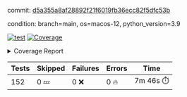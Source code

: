 commit: [d5a355a8af28892f21f6019fb36ecc82f5dfc53b](https://github.com/rcmdnk/homebrew-file/tree/d5a355a8af28892f21f6019fb36ecc82f5dfc53b)

condition: branch=main, os=macos-12, python_version=3.9

[![test](https://github.com/rcmdnk/homebrew-file/actions/workflows/test.yml/badge.svg)](https://github.com/rcmdnk/homebrew-file/actions/runs/5778376675)
<a href="https://github.com/rcmdnk/homebrew-file/blob/d5a355a8af28892f21f6019fb36ecc82f5dfc53b/README.md"><img alt="Coverage" src="https://img.shields.io/badge/Coverage-54%25-orange.svg" /></a><details><summary>Coverage Report </summary><table><tr><th>File</th><th>Stmts</th><th>Miss</th><th>Cover</th><th>Missing</th></tr><tbody><tr><td colspan="5"><b>bin</b></td></tr><tr><td>&nbsp; &nbsp;<a href="https://github.com/rcmdnk/homebrew-file/blob/d5a355a8af28892f21f6019fb36ecc82f5dfc53b/bin/brew-file">brew-file</a></td><td>1877</td><td>856</td><td>54%</td><td><a href="https://github.com/rcmdnk/homebrew-file/blob/d5a355a8af28892f21f6019fb36ecc82f5dfc53b/bin/brew-file#L43-L58">43&ndash;58</a>, <a href="https://github.com/rcmdnk/homebrew-file/blob/d5a355a8af28892f21f6019fb36ecc82f5dfc53b/bin/brew-file#L63-L65">63&ndash;65</a>, <a href="https://github.com/rcmdnk/homebrew-file/blob/d5a355a8af28892f21f6019fb36ecc82f5dfc53b/bin/brew-file#L158">158</a>, <a href="https://github.com/rcmdnk/homebrew-file/blob/d5a355a8af28892f21f6019fb36ecc82f5dfc53b/bin/brew-file#L273">273</a>, <a href="https://github.com/rcmdnk/homebrew-file/blob/d5a355a8af28892f21f6019fb36ecc82f5dfc53b/bin/brew-file#L292">292</a>, <a href="https://github.com/rcmdnk/homebrew-file/blob/d5a355a8af28892f21f6019fb36ecc82f5dfc53b/bin/brew-file#L316">316</a>, <a href="https://github.com/rcmdnk/homebrew-file/blob/d5a355a8af28892f21f6019fb36ecc82f5dfc53b/bin/brew-file#L337">337</a>, <a href="https://github.com/rcmdnk/homebrew-file/blob/d5a355a8af28892f21f6019fb36ecc82f5dfc53b/bin/brew-file#L357">357</a>, <a href="https://github.com/rcmdnk/homebrew-file/blob/d5a355a8af28892f21f6019fb36ecc82f5dfc53b/bin/brew-file#L360-L363">360&ndash;363</a>, <a href="https://github.com/rcmdnk/homebrew-file/blob/d5a355a8af28892f21f6019fb36ecc82f5dfc53b/bin/brew-file#L377-L382">377&ndash;382</a>, <a href="https://github.com/rcmdnk/homebrew-file/blob/d5a355a8af28892f21f6019fb36ecc82f5dfc53b/bin/brew-file#L420-L425">420&ndash;425</a>, <a href="https://github.com/rcmdnk/homebrew-file/blob/d5a355a8af28892f21f6019fb36ecc82f5dfc53b/bin/brew-file#L437">437</a>, <a href="https://github.com/rcmdnk/homebrew-file/blob/d5a355a8af28892f21f6019fb36ecc82f5dfc53b/bin/brew-file#L645">645</a>, <a href="https://github.com/rcmdnk/homebrew-file/blob/d5a355a8af28892f21f6019fb36ecc82f5dfc53b/bin/brew-file#L647">647</a>, <a href="https://github.com/rcmdnk/homebrew-file/blob/d5a355a8af28892f21f6019fb36ecc82f5dfc53b/bin/brew-file#L649">649</a>, <a href="https://github.com/rcmdnk/homebrew-file/blob/d5a355a8af28892f21f6019fb36ecc82f5dfc53b/bin/brew-file#L666-L670">666&ndash;670</a>, <a href="https://github.com/rcmdnk/homebrew-file/blob/d5a355a8af28892f21f6019fb36ecc82f5dfc53b/bin/brew-file#L683-L688">683&ndash;688</a>, <a href="https://github.com/rcmdnk/homebrew-file/blob/d5a355a8af28892f21f6019fb36ecc82f5dfc53b/bin/brew-file#L698">698</a>, <a href="https://github.com/rcmdnk/homebrew-file/blob/d5a355a8af28892f21f6019fb36ecc82f5dfc53b/bin/brew-file#L714">714</a>, <a href="https://github.com/rcmdnk/homebrew-file/blob/d5a355a8af28892f21f6019fb36ecc82f5dfc53b/bin/brew-file#L718-L722">718&ndash;722</a>, <a href="https://github.com/rcmdnk/homebrew-file/blob/d5a355a8af28892f21f6019fb36ecc82f5dfc53b/bin/brew-file#L740-L754">740&ndash;754</a>, <a href="https://github.com/rcmdnk/homebrew-file/blob/d5a355a8af28892f21f6019fb36ecc82f5dfc53b/bin/brew-file#L847-L862">847&ndash;862</a>, <a href="https://github.com/rcmdnk/homebrew-file/blob/d5a355a8af28892f21f6019fb36ecc82f5dfc53b/bin/brew-file#L890">890</a>, <a href="https://github.com/rcmdnk/homebrew-file/blob/d5a355a8af28892f21f6019fb36ecc82f5dfc53b/bin/brew-file#L901-L902">901&ndash;902</a>, <a href="https://github.com/rcmdnk/homebrew-file/blob/d5a355a8af28892f21f6019fb36ecc82f5dfc53b/bin/brew-file#L910">910</a>, <a href="https://github.com/rcmdnk/homebrew-file/blob/d5a355a8af28892f21f6019fb36ecc82f5dfc53b/bin/brew-file#L923-L928">923&ndash;928</a>, <a href="https://github.com/rcmdnk/homebrew-file/blob/d5a355a8af28892f21f6019fb36ecc82f5dfc53b/bin/brew-file#L932-L934">932&ndash;934</a>, <a href="https://github.com/rcmdnk/homebrew-file/blob/d5a355a8af28892f21f6019fb36ecc82f5dfc53b/bin/brew-file#L938-L941">938&ndash;941</a>, <a href="https://github.com/rcmdnk/homebrew-file/blob/d5a355a8af28892f21f6019fb36ecc82f5dfc53b/bin/brew-file#L1036-L1038">1036&ndash;1038</a>, <a href="https://github.com/rcmdnk/homebrew-file/blob/d5a355a8af28892f21f6019fb36ecc82f5dfc53b/bin/brew-file#L1041">1041</a>, <a href="https://github.com/rcmdnk/homebrew-file/blob/d5a355a8af28892f21f6019fb36ecc82f5dfc53b/bin/brew-file#L1047">1047</a>, <a href="https://github.com/rcmdnk/homebrew-file/blob/d5a355a8af28892f21f6019fb36ecc82f5dfc53b/bin/brew-file#L1067-L1070">1067&ndash;1070</a>, <a href="https://github.com/rcmdnk/homebrew-file/blob/d5a355a8af28892f21f6019fb36ecc82f5dfc53b/bin/brew-file#L1132">1132</a>, <a href="https://github.com/rcmdnk/homebrew-file/blob/d5a355a8af28892f21f6019fb36ecc82f5dfc53b/bin/brew-file#L1161">1161</a>, <a href="https://github.com/rcmdnk/homebrew-file/blob/d5a355a8af28892f21f6019fb36ecc82f5dfc53b/bin/brew-file#L1194">1194</a>, <a href="https://github.com/rcmdnk/homebrew-file/blob/d5a355a8af28892f21f6019fb36ecc82f5dfc53b/bin/brew-file#L1197">1197</a>, <a href="https://github.com/rcmdnk/homebrew-file/blob/d5a355a8af28892f21f6019fb36ecc82f5dfc53b/bin/brew-file#L1209">1209</a>, <a href="https://github.com/rcmdnk/homebrew-file/blob/d5a355a8af28892f21f6019fb36ecc82f5dfc53b/bin/brew-file#L1211">1211</a>, <a href="https://github.com/rcmdnk/homebrew-file/blob/d5a355a8af28892f21f6019fb36ecc82f5dfc53b/bin/brew-file#L1242">1242</a>, <a href="https://github.com/rcmdnk/homebrew-file/blob/d5a355a8af28892f21f6019fb36ecc82f5dfc53b/bin/brew-file#L1246">1246</a>, <a href="https://github.com/rcmdnk/homebrew-file/blob/d5a355a8af28892f21f6019fb36ecc82f5dfc53b/bin/brew-file#L1250-L1253">1250&ndash;1253</a>, <a href="https://github.com/rcmdnk/homebrew-file/blob/d5a355a8af28892f21f6019fb36ecc82f5dfc53b/bin/brew-file#L1255-L1258">1255&ndash;1258</a>, <a href="https://github.com/rcmdnk/homebrew-file/blob/d5a355a8af28892f21f6019fb36ecc82f5dfc53b/bin/brew-file#L1287-L1301">1287&ndash;1301</a>, <a href="https://github.com/rcmdnk/homebrew-file/blob/d5a355a8af28892f21f6019fb36ecc82f5dfc53b/bin/brew-file#L1306-L1309">1306&ndash;1309</a>, <a href="https://github.com/rcmdnk/homebrew-file/blob/d5a355a8af28892f21f6019fb36ecc82f5dfc53b/bin/brew-file#L1312-L1318">1312&ndash;1318</a>, <a href="https://github.com/rcmdnk/homebrew-file/blob/d5a355a8af28892f21f6019fb36ecc82f5dfc53b/bin/brew-file#L1323">1323</a>, <a href="https://github.com/rcmdnk/homebrew-file/blob/d5a355a8af28892f21f6019fb36ecc82f5dfc53b/bin/brew-file#L1331">1331</a>, <a href="https://github.com/rcmdnk/homebrew-file/blob/d5a355a8af28892f21f6019fb36ecc82f5dfc53b/bin/brew-file#L1337-L1342">1337&ndash;1342</a>, <a href="https://github.com/rcmdnk/homebrew-file/blob/d5a355a8af28892f21f6019fb36ecc82f5dfc53b/bin/brew-file#L1353-L1375">1353&ndash;1375</a>, <a href="https://github.com/rcmdnk/homebrew-file/blob/d5a355a8af28892f21f6019fb36ecc82f5dfc53b/bin/brew-file#L1403">1403</a>, <a href="https://github.com/rcmdnk/homebrew-file/blob/d5a355a8af28892f21f6019fb36ecc82f5dfc53b/bin/brew-file#L1419-L1426">1419&ndash;1426</a>, <a href="https://github.com/rcmdnk/homebrew-file/blob/d5a355a8af28892f21f6019fb36ecc82f5dfc53b/bin/brew-file#L1431-L1447">1431&ndash;1447</a>, <a href="https://github.com/rcmdnk/homebrew-file/blob/d5a355a8af28892f21f6019fb36ecc82f5dfc53b/bin/brew-file#L1452-L1456">1452&ndash;1456</a>, <a href="https://github.com/rcmdnk/homebrew-file/blob/d5a355a8af28892f21f6019fb36ecc82f5dfc53b/bin/brew-file#L1470-L1517">1470&ndash;1517</a>, <a href="https://github.com/rcmdnk/homebrew-file/blob/d5a355a8af28892f21f6019fb36ecc82f5dfc53b/bin/brew-file#L1520-L1551">1520&ndash;1551</a>, <a href="https://github.com/rcmdnk/homebrew-file/blob/d5a355a8af28892f21f6019fb36ecc82f5dfc53b/bin/brew-file#L1556-L1590">1556&ndash;1590</a>, <a href="https://github.com/rcmdnk/homebrew-file/blob/d5a355a8af28892f21f6019fb36ecc82f5dfc53b/bin/brew-file#L1595-L1676">1595&ndash;1676</a>, <a href="https://github.com/rcmdnk/homebrew-file/blob/d5a355a8af28892f21f6019fb36ecc82f5dfc53b/bin/brew-file#L1679-L1688">1679&ndash;1688</a>, <a href="https://github.com/rcmdnk/homebrew-file/blob/d5a355a8af28892f21f6019fb36ecc82f5dfc53b/bin/brew-file#L1701">1701</a>, <a href="https://github.com/rcmdnk/homebrew-file/blob/d5a355a8af28892f21f6019fb36ecc82f5dfc53b/bin/brew-file#L1706">1706</a>, <a href="https://github.com/rcmdnk/homebrew-file/blob/d5a355a8af28892f21f6019fb36ecc82f5dfc53b/bin/brew-file#L1711-L1750">1711&ndash;1750</a>, <a href="https://github.com/rcmdnk/homebrew-file/blob/d5a355a8af28892f21f6019fb36ecc82f5dfc53b/bin/brew-file#L1754-L1863">1754&ndash;1863</a>, <a href="https://github.com/rcmdnk/homebrew-file/blob/d5a355a8af28892f21f6019fb36ecc82f5dfc53b/bin/brew-file#L1873-L1885">1873&ndash;1885</a>, <a href="https://github.com/rcmdnk/homebrew-file/blob/d5a355a8af28892f21f6019fb36ecc82f5dfc53b/bin/brew-file#L1889">1889</a>, <a href="https://github.com/rcmdnk/homebrew-file/blob/d5a355a8af28892f21f6019fb36ecc82f5dfc53b/bin/brew-file#L1898-L1968">1898&ndash;1968</a>, <a href="https://github.com/rcmdnk/homebrew-file/blob/d5a355a8af28892f21f6019fb36ecc82f5dfc53b/bin/brew-file#L1976-L2021">1976&ndash;2021</a>, <a href="https://github.com/rcmdnk/homebrew-file/blob/d5a355a8af28892f21f6019fb36ecc82f5dfc53b/bin/brew-file#L2024-L2031">2024&ndash;2031</a>, <a href="https://github.com/rcmdnk/homebrew-file/blob/d5a355a8af28892f21f6019fb36ecc82f5dfc53b/bin/brew-file#L2035-L2036">2035&ndash;2036</a>, <a href="https://github.com/rcmdnk/homebrew-file/blob/d5a355a8af28892f21f6019fb36ecc82f5dfc53b/bin/brew-file#L2041-L2085">2041&ndash;2085</a>, <a href="https://github.com/rcmdnk/homebrew-file/blob/d5a355a8af28892f21f6019fb36ecc82f5dfc53b/bin/brew-file#L2094-L2130">2094&ndash;2130</a>, <a href="https://github.com/rcmdnk/homebrew-file/blob/d5a355a8af28892f21f6019fb36ecc82f5dfc53b/bin/brew-file#L2133-L2139">2133&ndash;2139</a>, <a href="https://github.com/rcmdnk/homebrew-file/blob/d5a355a8af28892f21f6019fb36ecc82f5dfc53b/bin/brew-file#L2143-L2151">2143&ndash;2151</a>, <a href="https://github.com/rcmdnk/homebrew-file/blob/d5a355a8af28892f21f6019fb36ecc82f5dfc53b/bin/brew-file#L2173-L2174">2173&ndash;2174</a>, <a href="https://github.com/rcmdnk/homebrew-file/blob/d5a355a8af28892f21f6019fb36ecc82f5dfc53b/bin/brew-file#L2178">2178</a>, <a href="https://github.com/rcmdnk/homebrew-file/blob/d5a355a8af28892f21f6019fb36ecc82f5dfc53b/bin/brew-file#L2187-L2188">2187&ndash;2188</a>, <a href="https://github.com/rcmdnk/homebrew-file/blob/d5a355a8af28892f21f6019fb36ecc82f5dfc53b/bin/brew-file#L2198-L2367">2198&ndash;2367</a>, <a href="https://github.com/rcmdnk/homebrew-file/blob/d5a355a8af28892f21f6019fb36ecc82f5dfc53b/bin/brew-file#L2373-L2528">2373&ndash;2528</a>, <a href="https://github.com/rcmdnk/homebrew-file/blob/d5a355a8af28892f21f6019fb36ecc82f5dfc53b/bin/brew-file#L2556">2556</a>, <a href="https://github.com/rcmdnk/homebrew-file/blob/d5a355a8af28892f21f6019fb36ecc82f5dfc53b/bin/brew-file#L2581">2581</a>, <a href="https://github.com/rcmdnk/homebrew-file/blob/d5a355a8af28892f21f6019fb36ecc82f5dfc53b/bin/brew-file#L2658">2658</a>, <a href="https://github.com/rcmdnk/homebrew-file/blob/d5a355a8af28892f21f6019fb36ecc82f5dfc53b/bin/brew-file#L2663-L2674">2663&ndash;2674</a>, <a href="https://github.com/rcmdnk/homebrew-file/blob/d5a355a8af28892f21f6019fb36ecc82f5dfc53b/bin/brew-file#L2698-L2706">2698&ndash;2706</a>, <a href="https://github.com/rcmdnk/homebrew-file/blob/d5a355a8af28892f21f6019fb36ecc82f5dfc53b/bin/brew-file#L2723">2723</a>, <a href="https://github.com/rcmdnk/homebrew-file/blob/d5a355a8af28892f21f6019fb36ecc82f5dfc53b/bin/brew-file#L2729">2729</a>, <a href="https://github.com/rcmdnk/homebrew-file/blob/d5a355a8af28892f21f6019fb36ecc82f5dfc53b/bin/brew-file#L2741">2741</a>, <a href="https://github.com/rcmdnk/homebrew-file/blob/d5a355a8af28892f21f6019fb36ecc82f5dfc53b/bin/brew-file#L2757">2757</a>, <a href="https://github.com/rcmdnk/homebrew-file/blob/d5a355a8af28892f21f6019fb36ecc82f5dfc53b/bin/brew-file#L2769">2769</a>, <a href="https://github.com/rcmdnk/homebrew-file/blob/d5a355a8af28892f21f6019fb36ecc82f5dfc53b/bin/brew-file#L2771-L2775">2771&ndash;2775</a>, <a href="https://github.com/rcmdnk/homebrew-file/blob/d5a355a8af28892f21f6019fb36ecc82f5dfc53b/bin/brew-file#L2779-L2782">2779&ndash;2782</a>, <a href="https://github.com/rcmdnk/homebrew-file/blob/d5a355a8af28892f21f6019fb36ecc82f5dfc53b/bin/brew-file#L2785-L2788">2785&ndash;2788</a>, <a href="https://github.com/rcmdnk/homebrew-file/blob/d5a355a8af28892f21f6019fb36ecc82f5dfc53b/bin/brew-file#L2791-L2799">2791&ndash;2799</a>, <a href="https://github.com/rcmdnk/homebrew-file/blob/d5a355a8af28892f21f6019fb36ecc82f5dfc53b/bin/brew-file#L2828-L2835">2828&ndash;2835</a>, <a href="https://github.com/rcmdnk/homebrew-file/blob/d5a355a8af28892f21f6019fb36ecc82f5dfc53b/bin/brew-file#L2846-L2853">2846&ndash;2853</a>, <a href="https://github.com/rcmdnk/homebrew-file/blob/d5a355a8af28892f21f6019fb36ecc82f5dfc53b/bin/brew-file#L2934-L2936">2934&ndash;2936</a>, <a href="https://github.com/rcmdnk/homebrew-file/blob/d5a355a8af28892f21f6019fb36ecc82f5dfc53b/bin/brew-file#L2957">2957</a>, <a href="https://github.com/rcmdnk/homebrew-file/blob/d5a355a8af28892f21f6019fb36ecc82f5dfc53b/bin/brew-file#L2963">2963</a>, <a href="https://github.com/rcmdnk/homebrew-file/blob/d5a355a8af28892f21f6019fb36ecc82f5dfc53b/bin/brew-file#L2974-L3586">2974&ndash;3586</a>, <a href="https://github.com/rcmdnk/homebrew-file/blob/d5a355a8af28892f21f6019fb36ecc82f5dfc53b/bin/brew-file#L3590">3590</a></td></tr><tr><td><b>TOTAL</b></td><td><b>1877</b></td><td><b>856</b></td><td><b>54%</b></td><td>&nbsp;</td></tr></tbody></table></details>

| Tests | Skipped | Failures | Errors | Time |
| ----- | ------- | -------- | -------- | ------------------ |
| 152 | 0 :zzz: | 0 :x: | 0 :fire: | 7m 46s :stopwatch: |

